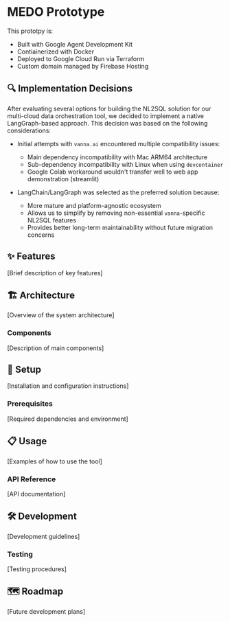 # MEDO Prototype

This prototpy is:

- Built with Google Agent Development Kit
- Contiainerized with Docker
- Deployed to Google Cloud Run via Terraform
- Custom domain managed by Firebase Hosting

## 🔍 Implementation Decisions

After evaluating several options for building the NL2SQL solution for our multi-cloud data orchestration tool, we decided to implement a native LangGraph-based approach. This decision was based on the following considerations:

- Initial attempts with `vanna.ai` encountered multiple compatibility issues:
  - Main dependency incompatibility with Mac ARM64 architecture
  - Sub-dependency incompatibility with Linux when using `devcontainer`
  - Google Colab workaround wouldn't transfer well to web app demonstration (streamlit)

- LangChain/LangGraph was selected as the preferred solution because:
  - More mature and platform-agnostic ecosystem
  - Allows us to simplify by removing non-essential `vanna`-specific NL2SQL features
  - Provides better long-term maintainability without future migration concerns

## ✨ Features

[Brief description of key features]

## 🏗️ Architecture

[Overview of the system architecture]

### Components

[Description of main components]

## 🚀 Setup

[Installation and configuration instructions]

### Prerequisites

[Required dependencies and environment]

## 📋 Usage

[Examples of how to use the tool]

### API Reference

[API documentation]

## 🛠️ Development

[Development guidelines]

### Testing

[Testing procedures]

## 🗺️ Roadmap

[Future development plans]
